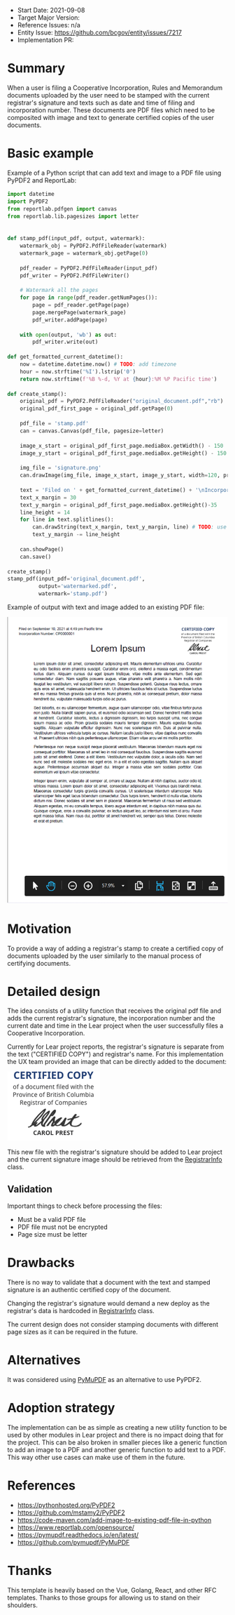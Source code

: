 - Start Date: 2021-09-08
- Target Major Version: 
- Reference Issues: n/a
- Entity Issue: https://github.com/bcgov/entity/issues/7217
- Implementation PR: 


# Summary

When a user is filing a Cooperative Incorporation, Rules and Memorandum documents uploaded by the user need to be stamped with the current registrar's signature and texts such as date and time of filing and incorporation number. These documents are PDF files which need to be composited with image and text to generate certified copies of the user documents.


# Basic example

Example of a Python script that can add text and image to a PDF file using PyPDF2 and ReportLab:
``` python
import datetime
import PyPDF2
from reportlab.pdfgen import canvas
from reportlab.lib.pagesizes import letter


def stamp_pdf(input_pdf, output, watermark):
    watermark_obj = PyPDF2.PdfFileReader(watermark)
    watermark_page = watermark_obj.getPage(0)

    pdf_reader = PyPDF2.PdfFileReader(input_pdf)
    pdf_writer = PyPDF2.PdfFileWriter()

    # Watermark all the pages
    for page in range(pdf_reader.getNumPages()):
        page = pdf_reader.getPage(page)
        page.mergePage(watermark_page)
        pdf_writer.addPage(page)

    with open(output, 'wb') as out:
        pdf_writer.write(out)

def get_formatted_current_datetime():
    now = datetime.datetime.now() # TODO: add timezone
    hour = now.strftime('%I').lstrip('0')
    return now.strftime(f'%B %-d, %Y at {hour}:%M %P Pacific time')

def create_stamp():
    original_pdf = PyPDF2.PdfFileReader("original_document.pdf","rb")
    original_pdf_first_page = original_pdf.getPage(0)

    pdf_file = 'stamp.pdf'
    can = canvas.Canvas(pdf_file, pagesize=letter)

    image_x_start = original_pdf_first_page.mediaBox.getWidth() - 150
    image_y_start = original_pdf_first_page.mediaBox.getHeight() - 150

    img_file = 'signature.png'
    can.drawImage(img_file, image_x_start, image_y_start, width=120, preserveAspectRatio=True, mask='auto')

    text = 'Filed on ' + get_formatted_current_datetime() + '\nIncorporation Number: CP0000001'
    text_x_margin = 30
    text_y_margin = original_pdf_first_page.mediaBox.getHeight()-35
    line_height = 14
    for line in text.splitlines():
        can.drawString(text_x_margin, text_y_margin, line) # TODO: use BCSans font 10px
        text_y_margin -= line_height
 
    can.showPage()
    can.save()
 
create_stamp()
stamp_pdf(input_pdf='original_document.pdf', 
          output='watermarked.pdf',
          watermark='stamp.pdf')
```

Example of output with text and image added to an existing PDF file:

![Output example](rfc-composite-pdfs/output_example.png)


# Motivation

To provide a way of adding a registrar's stamp to create a certified copy of documents uploaded by the user similarly to the manual process of certifying documents. 


# Detailed design

The idea consists of a utility function that receives the original pdf file and adds the current registrar's signature, the incorporation number and the current date and time in the Lear project when the user successfully files a Cooperative Incorporation. 

Currently for Lear project reports, the registrar's signature is separate from the text ("CERTIFIED COPY") and registrar's name. For this implementation the UX team provided an image that can be directly added to the document:

![Registrar's signature example](rfc-composite-pdfs/BCRegistries_stampx2.png)


This new file with the registrar's signature should be added to Lear project and the current signature image should be retrieved from the [RegistrarInfo](https://github.com/bcgov/lear/blob/main/legal-api/src/legal_api/reports/registrar_meta.py) class.


## Validation

Important things to check before processing the files:
- Must be a valid PDF file
- PDF file must not be encrypted
- Page size must be letter


# Drawbacks

There is no way to validate that a document with the text and stamped signature is an authentic certified copy of the document.

Changing the registrar's signature would demand a new deploy as the registrar's data is hardcoded in [RegistrarInfo](https://github.com/bcgov/lear/blob/main/legal-api/src/legal_api/reports/registrar_meta.py) class.

The current design does not consider stamping documents with different page sizes as it can be required in the future.


# Alternatives

It was considered using [PyMuPDF](https://gist.github.com/andrepestana-aot/014715e5af6d4a4753628f4b46e4a0d2) as an alternative to use PyPDF2.


# Adoption strategy

The implementation can be as simple as creating a new utility function to be used by other modules in Lear project and there is no impact doing that for the project. This can be also broken in smaller pieces like a generic function to add an image to a PDF and another generic function to add text to a PDF. This way other use cases can make use of them in the future. 


# References

- https://pythonhosted.org/PyPDF2
- https://github.com/mstamy2/PyPDF2
- https://code-maven.com/add-image-to-existing-pdf-file-in-python
- https://www.reportlab.com/opensource/
- https://pymupdf.readthedocs.io/en/latest/
- https://github.com/pymupdf/PyMuPDF


# Thanks

This template is heavily based on the Vue, Golang, React, and other RFC templates. Thanks to those groups for allowing us to stand on their shoulders.

